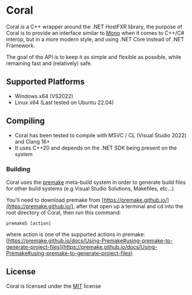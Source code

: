 # Coral

Coral is a C++ wrapper around the .NET HostFXR library, the purpose of Coral is to provide an interface similar to [Mono](https://www.mono-project.com/) when it comes to C++/C# interop, but in a more modern style, and using .NET Core instead of .NET Framework.

The goal of the API is to keep it as simple and flexible as possible, while remaining fast and (relatively) safe.

## Supported Platforms
* Windows x64 (VS2022)
* Linux x64 (Last tested on Ubuntu 22.04)

## Compiling
* Coral has been tested to compile with MSVC / CL (Visual Studio 2022) and Clang 16+
* It uses C++20 and depends on the .NET SDK being present on the system

### Building
Coral uses the [premake](https://premake.github.io/) meta-build system in order to generate build files for other build systems (e.g Visual Studio Solutions, Makefiles, etc...)

You'll need to download premake from [https://premake.github.io/](https://premake.github.io/), after that open up a terminal and cd into the root directory of Coral, then run this command:

```
premake5 [action]
```

where action is one of the supported actions in premake: [https://premake.github.io/docs/Using-Premake#using-premake-to-generate-project-files](https://premake.github.io/docs/Using-Premake#using-premake-to-generate-project-files)

## License
Coral is licensed under the [MIT](./LICENSE) license
